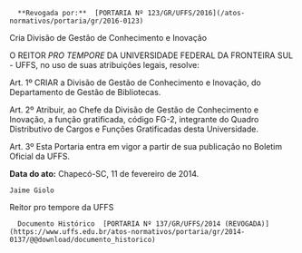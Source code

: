       **Revogada por:**  [PORTARIA Nº 123/GR/UFFS/2016](/atos-normativos/portaria/gr/2016-0123) 

   Cria Divisão de Gestão de Conhecimento e Inovação  

O REITOR *PRO TEMPORE* DA UNIVERSIDADE FEDERAL DA FRONTEIRA SUL - UFFS, no uso de suas atribuições legais, resolve:

 Art. 1º CRIAR a Divisão de Gestão de Conhecimento e Inovação, do Departamento de Gestão de Bibliotecas.

 Art. 2º Atribuir, ao Chefe da Divisão de Gestão de Conhecimento e Inovação, a função gratificada, código FG-2, integrante do Quadro Distributivo de Cargos e Funções Gratificadas desta Universidade.

 Art. 3º Esta Portaria entra em vigor a partir de sua publicação no Boletim Oficial da UFFS.

  

   **Data do ato:** Chapecó-SC, 11 de fevereiro de 2014.   
 

    Jaime Giolo    
 Reitor pro tempore da UFFS 

      Documento Histórico  [PORTARIA Nº 137/GR/UFFS/2014 (REVOGADA)](https://www.uffs.edu.br/atos-normativos/portaria/gr/2014-0137/@@download/documento_historico)     
      